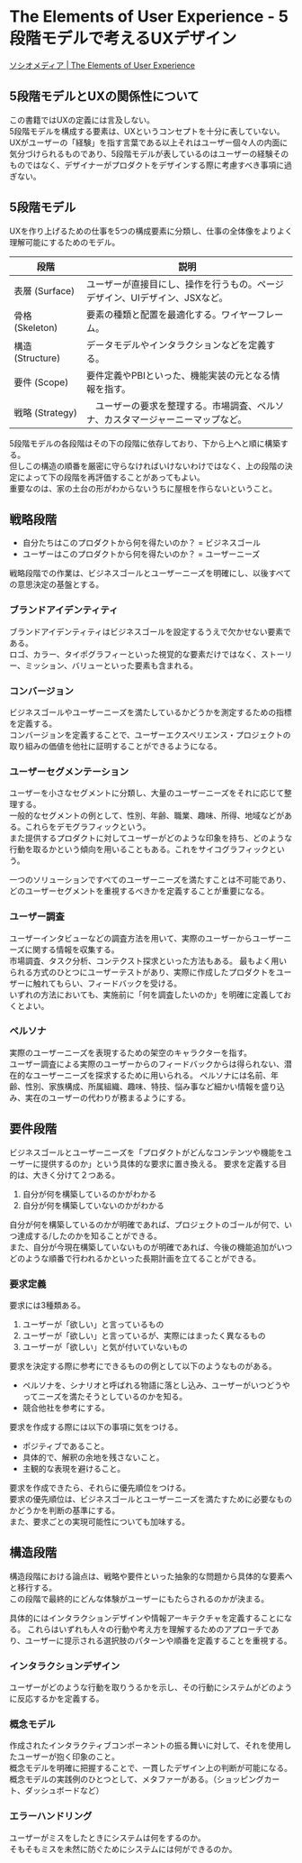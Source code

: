 # The Elements of User Experience - 5段階モデルで考えるUXデザイン

[ソシオメディア | The Elements of User Experience](https://www.sociomedia.co.jp/10473)

## 5段階モデルとUXの関係性について

この書籍ではUXの定義には言及しない。  
5段階モデルを構成する要素は、UXというコンセプトを十分に表していない。  
UXがユーザーの「経験」を指す言葉である以上それはユーザー個々人の内面に気分づけられるものであり、5段階モデルが表しているのはユーザーの経験そのものではなく、デザイナーがプロダクトをデザインする際に考慮すべき事項に過ぎない。

## 5段階モデル

UXを作り上げるための仕事を5つの構成要素に分類し、仕事の全体像をよりよく理解可能にするためのモデル。

| 段階 | 説明 |
| --- | --- |
| 表層 (Surface)　| ユーザーが直接目にし、操作を行うもの。ページデザイン、UIデザイン、JSXなど。 |
| 骨格 (Skeleton)　| 要素の種類と配置を最適化する。ワイヤーフレーム。 |
| 構造 (Structure) | データモデルやインタラクションなどを定義する。 |
| 要件 (Scope)　| 要件定義やPBIといった、機能実装の元となる情報を指す。 |
| 戦略 (Strategy)　|　ユーザーの要求を整理する。市場調査、ペルソナ、カスタマージャーニーマップなど。　|

5段階モデルの各段階はその下の段階に依存しており、下から上へと順に構築する。  
但しこの構造の順番を厳密に守らなければいけないわけではなく、上の段階の決定によって下の段階を再評価することがあってもよい。  
重要なのは、家の土台の形がわからないうちに屋根を作らないということ。

## 戦略段階

- 自分たちはこのプロダクトから何を得たいのか？ = ビジネスゴール
- ユーザーはこのプロダクトから何を得たいのか？ = ユーザーニーズ

戦略段階での作業は、ビジネスゴールとユーザーニーズを明確にし、以後すべての意思決定の基盤とする。

### ブランドアイデンティティ

ブランドアイデンティティはビジネスゴールを設定するうえで欠かせない要素である。  
ロゴ、カラー、タイポグラフィーといった視覚的な要素だけではなく、ストーリー、ミッション、バリューといった要素も含まれる。

### コンバージョン

ビジネスゴールやユーザーニーズを満たしているかどうかを測定するための指標を定義する。  
コンバージョンを定義することで、ユーザーエクスペリエンス・プロジェクトの取り組みの価値を他社に証明することができるようになる。

### ユーザーセグメンテーション

ユーザーを小さなセグメントに分類し、大量のユーザーニーズをそれに応じて整理する。  
一般的なセグメントの例として、性別、年齢、職業、趣味、所得、地域などがある。これらをデモグラフィックという。  
また提供するプロダクトに対してユーザーがどのような印象を持ち、どのような行動を取るかという傾向を用いることもある。これをサイコグラフィックという。

一つのソリューションですべてのユーザーニーズを満たすことは不可能であり、どのユーザーセグメントを重視するべきかを定義することが重要になる。

### ユーザー調査

ユーザーインタビューなどの調査方法を用いて、実際のユーザーからユーザーニーズに関する情報を収集する。  
市場調査、タスク分析、コンテクスト探求といった方法もある。
最もよく用いられる方式のひとつにユーザーテストがあり、実際に作成したプロダクトをユーザーに触れてもらい、フィードバックを受ける。  
いずれの方法においても、実施前に「何を調査したいのか」を明確に定義しておくとよい。

### ペルソナ

実際のユーザーニーズを表現するための架空のキャラクターを指す。  
ユーザー調査による実際のユーザーからのフィードバックからは得られない、潜在的なユーザーニーズを探求するために用いられる。
ペルソナには名前、年齢、性別、家族構成、所属組織、趣味、特技、悩み事など細かい情報を盛り込み、実在のユーザーの代わりが務まるようにする。

## 要件段階

ビジネスゴールとユーザーニーズを「プロダクトがどんなコンテンツや機能をユーザーに提供するのか」という具体的な要求に置き換える。
要求を定義する目的は、大きく分けて２つある。

1. 自分が何を構築しているのかがわかる
2. 自分が何を構築していないのかがわかる

自分が何を構築しているのかが明確であれば、プロジェクトのゴールが何で、いつ達成する/したのかを知ることができる。  
また、自分が今現在構築していないものが明確であれば、今後の機能追加がいつどのような順番で行われるかといった長期計画を立てることができる。

### 要求定義

要求には3種類ある。

1. ユーザーが「欲しい」と言っているもの
2. ユーザーが「欲しい」と言っているが、実際にはまったく異なるもの
3. ユーザーが「欲しい」と気が付いていないもの

要求を決定する際に参考にできるものの例として以下のようなものがある。

- ペルソナを、シナリオと呼ばれる物語に落とし込み、ユーザーがいつどうやってニーズを満たそうとしているのかを知る。
- 競合他社を参考にする。

要求を作成する際には以下の事項に気をつける。

- ポジティブであること。
- 具体的で、解釈の余地を残さないこと。
- 主観的な表現を避けること。

要求を作成できたら、それらに優先順位をつける。  
要求の優先順位は、ビジネスゴールとユーザーニーズを満たすために必要なものかどうかを判断の基準にする。  
また、要求ごとの実現可能性についても加味する。

## 構造段階

構造段階における論点は、戦略や要件といった抽象的な問題から具体的な要素へと移行する。  
この段階で最終的にどんな体験がユーザーにもたらされるのかが決まる。

具体的にはインタラクションデザインや情報アーキテクチャを定義することになる。
これらはいずれも人々の行動や考え方を理解するためのアプローチであり、ユーザーに提示される選択肢のパターンや順番を定義することを重視する。  

### インタラクションデザイン

ユーザーがどのような行動を取りうるかを示し、その行動にシステムがどのように反応するかを定義する。  

### 概念モデル

作成されたインタラクティブコンポーネントの振る舞いに対して、それを使用したユーザーが抱く印象のこと。  
概念モデルを明確に把握することで、一貫したデザイン上の判断が可能になる。  
概念モデルの実践例のひとつとして、メタファーがある。（ショッピングカート、ダッシュボードなど）

### エラーハンドリング

ユーザーがミスをしたときにシステムは何をするのか。  
そもそもミスを未然に防ぐためにシステムには何ができるのか。